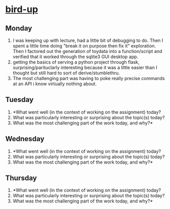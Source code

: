 # [bird-up](https://github.com/quinn-dougherty/bird-up)

## Monday
1. I was keeping up with lecture, had a little bit of debugging to do. Then I spent a little time doing "break it on purpose then fix it" exploration. Then I factored out the generation of toydata into a function/script and verified that it worked through the sqlite3 GUI desktop app. 
2. getting the basics of serving a python project through flask, surprising/parituclarly interesting because it was a little easier than I thought but still hard to sort of derive/stumblethru.  
3. The most challenging part was having to poke really precise commands at an API i know virtually nothing about. 

## Tuesday
1. *What went well (in the context of working on the assignment) today?
2. What was particularly interesting or surprising about the topic(s) today?
3. What was the most challenging part of the work today, and why?*

## Wednesday
1. *What went well (in the context of working on the assignment) today?
2. What was particularly interesting or surprising about the topic(s) today?
3. What was the most challenging part of the work today, and why?*


## Thursday
1. *What went well (in the context of working on the assignment) today?
2. What was particularly interesting or surprising about the topic(s) today?
3. What was the most challenging part of the work today, and why?*


